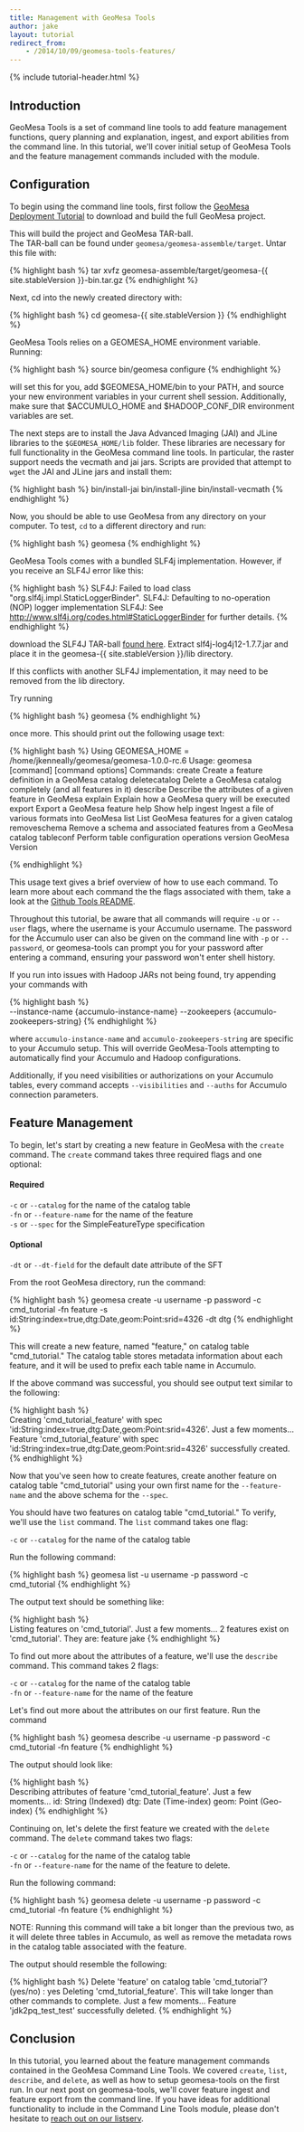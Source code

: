 ```yaml
---
title: Management with GeoMesa Tools
author: jake
layout: tutorial
redirect_from:
    - /2014/10/09/geomesa-tools-features/
---
```


{% include tutorial-header.html %}

<!-- add some style to fix the xml formatting color -->
<style>
code.xml { color:#93a1a1 }
</style>

## Introduction

GeoMesa Tools is a set of command line tools to add feature management functions, query planning and 
explanation, ingest, and export abilities from the command line. In this tutorial, we'll cover initial
setup of GeoMesa Tools and the feature management commands included with the module.
<!--more-->

## Configuration

To begin using the command line tools, first follow the [GeoMesa Deployment Tutorial](/geomesa-deployment/) to download and build the full GeoMesa project. 

This will build the project and GeoMesa TAR-ball.  
The TAR-ball can be found under `geomesa/geomesa-assemble/target`. Untar this file with:

{% highlight bash %}
tar xvfz geomesa-assemble/target/geomesa-{{ site.stableVersion }}-bin.tar.gz
{% endhighlight %}
 
Next, cd into the newly created directory with:

{% highlight bash %}
cd geomesa-{{ site.stableVersion }}
{% endhighlight %}

GeoMesa Tools relies on a GEOMESA_HOME environment variable. Running:

{% highlight bash %}
source bin/geomesa configure
{% endhighlight %}

will set this for you, add $GEOMESA_HOME/bin to your PATH, and source your new 
environment variables in your current shell session. Additionally, make sure that $ACCUMULO_HOME and 
$HADOOP_CONF_DIR environment variables are set.

The next steps are to install the Java Advanced Imaging (JAI) and JLine libraries to the `$GEOMESA_HOME/lib` folder.
These libraries are necessary for full functionality in the GeoMesa command line tools. In particular, the raster support needs the vecmath and jai jars.
Scripts are provided that attempt to `wget` the JAI and JLine
jars and install them:

{% highlight bash %}
bin/install-jai
bin/install-jline
bin/install-vecmath
{% endhighlight %}

Now, you should be able to use GeoMesa from any directory on your computer. To test, `cd` to a 
different directory and run:

{% highlight bash %}
geomesa
{% endhighlight %}

GeoMesa Tools comes with a bundled SLF4j implementation. However, if you receive an SLF4J error like this:

{% highlight bash %}
SLF4J: Failed to load class "org.slf4j.impl.StaticLoggerBinder".
SLF4J: Defaulting to no-operation (NOP) logger implementation
SLF4J: See http://www.slf4j.org/codes.html#StaticLoggerBinder for further details.
{% endhighlight %}
    
download the SLF4J TAR-ball [found here](http://www.slf4j.org/download.html). Extract 
slf4j-log4j12-1.7.7.jar and place it in the geomesa-{{ site.stableVersion }}/lib directory. 

If this conflicts with another SLF4J implementation, it may need to be removed from the lib directory.

Try running

{% highlight bash %}
geomesa
{% endhighlight %}

once more. This should print out the following usage text: 

{% highlight bash %}
Using GEOMESA_HOME = /home/jkenneally/geomesa/geomesa-1.0.0-rc.6
Usage: geomesa [command] [command options]
  Commands:
    create           Create a feature definition in a GeoMesa catalog
    deletecatalog    Delete a GeoMesa catalog completely (and all features in it)
    describe         Describe the attributes of a given feature in GeoMesa
    explain          Explain how a GeoMesa query will be executed
    export           Export a GeoMesa feature
    help             Show help
    ingest           Ingest a file of various formats into GeoMesa
    list             List GeoMesa features for a given catalog
    removeschema     Remove a schema and associated features from a GeoMesa catalog
    tableconf        Perform table configuration operations
    version          GeoMesa Version

{% endhighlight %}

This usage text gives a brief overview of how to use each command. To learn more about each command 
the the flags associated with them, take a look at the 
[Github Tools README](https://github.com/locationtech/geomesa/tree/accumulo1.5.x/1.x/geomesa-tools#geomesa-tools).

Throughout this tutorial, be aware that all commands will require `-u` or `--user` flags, where 
the username is your Accumulo username. The password for the Accumulo user can also be given on the 
command line with `-p` or `--password`, or geomesa-tools can prompt you for your password after 
entering a command, ensuring your password won't enter shell history.

If you run into issues with Hadoop JARs not being found, try appending your commands with
    
{% highlight bash %}    
--instance-name {accumulo-instance-name} --zookeepers {accumulo-zookeepers-string}
{% endhighlight %}

where `accumulo-instance-name` and `accumulo-zookeepers-string` are specific to your Accumulo setup.
This will override GeoMesa-Tools attempting to automatically find your Accumulo and Hadoop configurations.

Additionally, if you need visibilities or authorizations on your Accumulo tables, every command accepts
`--visibilities` and `--auths` for Accumulo connection parameters.

## Feature Management

To begin, let's start by creating a new feature in GeoMesa with the `create` command. The `create` 
command takes three required flags and one optional:  
#### Required  
`-c` or `--catalog` for the name of the catalog table  
`-fn` or `--feature-name` for the name of the feature  
`-s` or `--spec` for the SimpleFeatureType specification  
#### Optional
`-dt` or `--dt-field` for the default date attribute of the SFT

From the root GeoMesa directory, run the command: 

{% highlight bash %}
geomesa create -u username -p password -c cmd_tutorial -fn feature -s id:String:index=true,dtg:Date,geom:Point:srid=4326 -dt dtg
{% endhighlight %}

This will create a new feature, named "feature," on catalog table "cmd_tutorial." The catalog table 
stores metadata information about each feature, and it will be used to prefix each table name in
 Accumulo. 

If the above command was successful, you should see output text similar to the following:

{% highlight bash %}    
Creating 'cmd_tutorial_feature' with spec 'id:String:index=true,dtg:Date,geom:Point:srid=4326'. Just a few moments...
Feature 'cmd_tutorial_feature' with spec 'id:String:index=true,dtg:Date,geom:Point:srid=4326' successfully created.
{% endhighlight %}

Now that you've seen how to create features, create another feature on catalog table "cmd_tutorial" 
using your own first name for the `--feature-name` and the above schema for the `--spec`.

You should have two features on catalog table "cmd_tutorial." To verify, we'll use the `list` 
command. The `list` command takes one flag:  

`-c` or `--catalog` for the name of the catalog table  

Run the following command:

{% highlight bash %}
geomesa list -u username -p password -c cmd_tutorial 
{% endhighlight %}

The output text should be something like:

{% highlight bash %}    
Listing features on 'cmd_tutorial'. Just a few moments...
2 features exist on 'cmd_tutorial'. They are: 
feature
jake
{% endhighlight %}
      
To find out more about the attributes of a feature, we'll use the `describe` command. This command 
takes 2 flags:

`-c` or `--catalog` for the name of the catalog table  
`-fn` or `--feature-name` for the name of the feature   

Let's find out more about the attributes on our first feature. Run the command

{% highlight bash %}
geomesa describe -u username -p password -c cmd_tutorial -fn feature
{% endhighlight %}

The output should look like:

{% highlight bash %}    
Describing attributes of feature 'cmd_tutorial_feature'. Just a few moments...
id: String (Indexed) 
dtg: Date (Time-index) 
geom: Point (Geo-index) 
{% endhighlight %}
        
Continuing on, let's delete the first feature we created with the `delete` command. The `delete` 
command takes two flags:  

`-c` or `--catalog` for the name of the catalog table  
`-fn` or `--feature-name` for the name of the feature to delete.  

Run the following command:

{% highlight bash %}
geomesa delete -u username -p password -c cmd_tutorial -fn feature
{% endhighlight %}

NOTE: Running this command will take a bit longer than the previous two, as it will delete three 
tables in Accumulo, as well as remove the metadata rows in the catalog table associated with the 
feature.

The output should resemble the following:

{% highlight bash %}
Delete 'feature' on catalog table 'cmd_tutorial'? (yes/no) : yes
Deleting 'cmd_tutorial_feature'. This will take longer than other commands to complete. Just a few moments...
Feature 'jdk2pq_test_test' successfully deleted.
{% endhighlight %}

## Conclusion
In this tutorial, you learned about the feature management commands contained in the GeoMesa Command 
Line Tools. We covered `create`, `list`, `describe`, and `delete`, as well as how to setup geomesa-tools
on the first run. In our next post on geomesa-tools, we'll cover feature ingest and feature export 
from the command line. If you have ideas for additional functionality to include in the Command Line 
Tools module, please don't hesitate to [reach out on our listserv](mailto:geomesa-users@locationtech.org).
